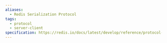 ```yaml
---
aliases:
  - Redis Serialization Protocol
tags:
  - protocol
  - server-client
specification: https://redis.io/docs/latest/develop/reference/protocol-spec/
---
```

